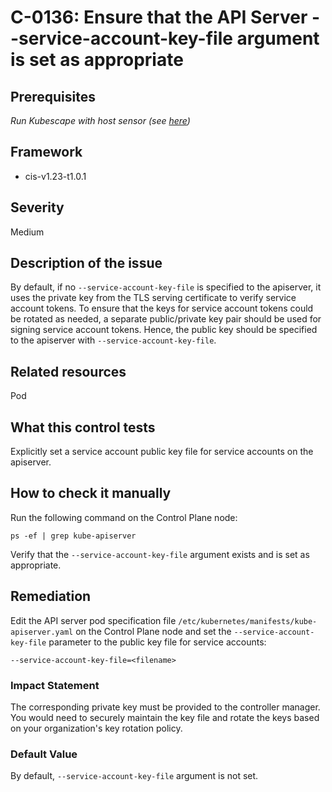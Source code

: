 # C-0136: Ensure that the API Server --service-account-key-file argument is set as appropriate

## Prerequisites
 *Run Kubescape with host sensor (see [here](https://hub.armo.cloud/docs/host-sensor))*
 
## Framework
* cis-v1.23-t1.0.1
 
## Severity
Medium

## Description of the issue
By default, if no `--service-account-key-file` is specified to the apiserver, it uses the private key from the TLS serving certificate to verify service account tokens. To ensure that the keys for service account tokens could be rotated as needed, a separate public/private key pair should be used for signing service account tokens. Hence, the public key should be specified to the apiserver with `--service-account-key-file`.
 
## Related resources
Pod
 
## What this control tests 
Explicitly set a service account public key file for service accounts on the apiserver.
 
## How to check it manually 
Run the following command on the Control Plane node:

 
```
ps -ef | grep kube-apiserver

```
 Verify that the `--service-account-key-file` argument exists and is set as appropriate.
 
## Remediation
Edit the API server pod specification file `/etc/kubernetes/manifests/kube-apiserver.yaml` on the Control Plane node and set the `--service-account-key-file` parameter to the public key file for service accounts:

 
```
--service-account-key-file=<filename>

```
 
### Impact Statement
The corresponding private key must be provided to the controller manager. You would need to securely maintain the key file and rotate the keys based on your organization's key rotation policy.
 
### Default Value
By default, `--service-account-key-file` argument is not set.
 
